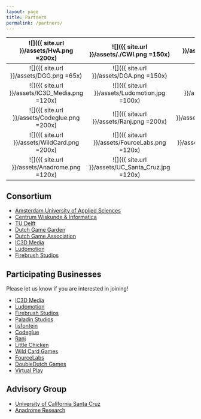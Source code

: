 ```yaml
---
layout: page
title: Partners
permalink: /partners/
---
```

| ![]({{ site.url }}/assets/HvA.png =200x)        | ![]({{ site.url }}/assets/./CWI.png =150x)        | ![]({{ site.url }}/assets/TU_Delft.png =150x)       |
|:-----------------------------------------------:|:-------------------------------------------------:|:---------------------------------------------------:|
| ![]({{ site.url }}/assets/DGG.png =65x)         | ![]({{ site.url }}/assets/DGA.png =150x)          |                                                     |
| ![]({{ site.url }}/assets/IC3D_Media.png =120x) | ![]({{ site.url }}/assets/Ludomotion.jpg =100x)   | ![]({{ site.url }}/assets/Firebrush.gif =200x)      |
| ![]({{ site.url }}/assets/Codeglue.png =200x)   | ![]({{ site.url }}/assets/Ranj.png =200x)         | ![]({{ site.url }}/assets/Little_Chicken.png =100x) |
| ![]({{ site.url }}/assets/WildCard.png =200x)   | ![]({{ site.url }}/assets/FourceLabs.png =120x)   | ![]({{ site.url }}/assets/DoubleDutch.png =120x)    |
| ![]({{ site.url }}/assets/Anadrome.png =120x)   | ![]({{ site.url }}/assets/UC_Santa_Cruz.jpg =120x)|                                                     |  

## Consortium
* [Amsterdam University of Applied Sciences]
* [Centrum Wiskunde & Informatica]
* [TU Delft]
* [Dutch Game Garden]
* [Dutch Game Association]
* [IC3D Media]
* [Ludomotion]  
* [Firebrush Studios]
  
## Participating Businesses
Please let us know if you are interested in joining!
* [IC3D Media]
* [Ludomotion]
* [Firebrush Studios]
* [Paladin Studios]
* [Ijsfontein]
* [Codeglue]* [Ranj]
* [Little Chicken]
* [Wild Card Games]
* [FourceLabs]
* [DoubleDutch Games]
* [Virtual Play]## Advisory Group* [University of California Santa Cruz]* [Anadrome Research]
[Amsterdam University of Applied Sciences]: http://www.hva.nl/playandcivicmedia
[Centrum Wiskunde & Informatica]: https://www.cwi.nl/research-groups/software-analysis-and-transformation[TU Delft]: https://graphics.tudelft.nl[Dutch Game Garden]: http://www.dutchgamegarden.nl
[Dutch Game Association]: https://dutchgamesassociation.nl
[Ludomotion]: http://www.ludomotion.com
[IC3D Media]: http://ic3dmedia.com
[Firebrush Studios]: http://firebrushstudios.com[Paladin Studios]: http://www.paladinstudios.com[Ijsfontein]: http://www.ijsfontein.nl/en/
[Codeglue]: http://www.codeglue.com
[Ranj]: www.ranj.com/
[Little Chicken]: http://www.littlechicken.nl
[Wild Card Games]: http://www.wildcard-games.com
[FourceLabs]:http://fourcelabs.com
[DoubleDutch Games]: http://www.doubledutchgames.com
[University of California Santa Cruz]: https://games.soe.ucsc.edu/eis
[Anadrome Research]: http://www.anadrome.org/
[Virtual Play]: http://virtualplay.zone